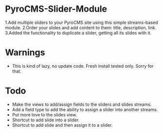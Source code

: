 PyroCMS-Slider-Module
=====================

1.Add multiple sliders to your PyroCMS site using this simple streams-based module.
2.Order your slides and add content to them: title, description, link.
3.Added the functionality to duplicate a slider, getting all its slides with it.

# Warnings
* This is kind of lazy, no update code. Fresh install tested only. Sorry for that.

# Todo
* Make the views to add/assign fields to the sliders and slides streams.
* Add a field type to add the ability to assign a slider into another streams.
* Put more love to the slides view.
* Shortcut to add slide into a slider.
* Shortcut to add slide and then assign it to a slider.